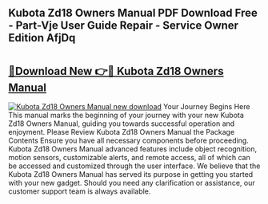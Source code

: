 ## Kubota Zd18 Owners Manual PDF Download Free - Part-Vje User Guide Repair - Service Owner Edition AfjDq

# <h2><a href="http://bc90231.oget.top/?id=Kubota+Zd18+Owners+Manual">🔗Download New 👉🔴 Kubota Zd18 Owners Manual</a></h2>

[![Kubota Zd18 Owners Manual new download](https://i.imgur.com/5g1atiW.png)](http://bc90231.oget.top/?id=Kubota+Zd18+Owners+Manual)
Your Journey Begins Here This manual marks the beginning of your journey with your new Kubota Zd18 Owners Manual, guiding you towards successful operation and enjoyment. Please Review Kubota Zd18 Owners Manual the Package Contents Ensure you have all necessary components before proceeding. Kubota Zd18 Owners Manual advanced features include object recognition, motion sensors, customizable alerts, and remote access, all of which can be accessed and customized through the user interface. We believe that the Kubota Zd18 Owners Manual has served its purpose in getting you started with your new gadget. Should you need any clarification or assistance, our customer support team is always available.
